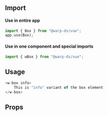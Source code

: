 ## Import

#### Use in entire app

```js
import { Box } from "@warp-ds/vue";
app.use(Box);
```

#### Use in one component and special imports

```js
import { wBox } from "@warp-ds/vue";
```

## Usage

```js
<w-box info>
    This is "info" variant of the box element
</w-box>
```

## Props

<api-table type=vue component="Box" />
